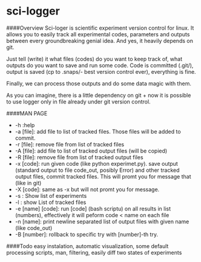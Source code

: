 sci-logger
==========

####Overview
Sci-loger is scientific experiment version control for linux. It allows you to easily track all experimental codes, parameters and outputs between every groundbreaking genial idea. And yes, it heavily depends on git.

Just tell (write) it what files (codes) do you want to keep track of, what outputs do you want to save and run some code. Code is committed (.git/), output is saved (cp to .snaps/- best version control ever), everything is fine.

Finally, we can process those outputs and do some data magic with them.

As you can imagine, there is a little dependency on git + now it is possible to use logger only in file already under git version control.

####MAN PAGE

* -h :help
* -a [file]: add file to list of tracked files. Those files will be added to commit.
* -r [file]: remove file from list of tracked files
* -A [file]: add file to list of tracked output files (will be copied)
* -R [file]: remove file from list of tracked output files 
* -x [code]: run given code (like python experimet.py). save output (standard output to file code_out, posibly Error) and other tracked output files, commit tracked files. This will promt you for message that (like in git)
* -X [code]: same as -x but will not promt you for message. 
* -s : Show list of experiments
* -l : show List of tracked files
* -e [name] [code]: run [code] (bash scriptu) on all results in list (numbers), effectively it will peform code < name on each file
* -n [name]: print newline separated list of output files with given name (like code_out)
* -B [number]: rollback to specific try with [number]-th try. 

####Todo
easy instalation, automatic visualization, some default processing	 scripts, man, filtering, easily diff two states of experiments
